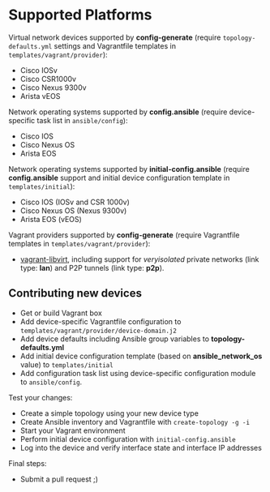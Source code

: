 # Supported Platforms

Virtual network devices supported by **config-generate** (require `topology-defaults.yml` settings and Vagrantfile templates in `templates/vagrant/provider`):

* Cisco IOSv
* Cisco CSR1000v
* Cisco Nexus 9300v
* Arista vEOS

Network operating systems supported by **config.ansible** (require device-specific task list in `ansible/config`):

* Cisco IOS
* Cisco Nexus OS
* Arista EOS

Network operating systems supported by **initial-config.ansible** (require **config.ansible** support and initial device configuration template in `templates/initial`):

* Cisco IOS (IOSv and CSR 1000v)
* Cisco Nexus OS (Nexus 9300v)
* Arista EOS (vEOS)

Vagrant providers supported by **config-generate** (require Vagrantfile templates in `templates/vagrant/provider`):

* [vagrant-libvirt](https://github.com/vagrant-libvirt/vagrant-libvirt), including support for *veryisolated* private networks (link type: **lan**) and P2P tunnels (link type: **p2p**).

## Contributing new devices

* Get or build Vagrant box
* Add device-specific Vagrantfile configuration to `templates/vagrant/provider/device-domain.j2`
* Add device defaults including Ansible group variables to **topology-defaults.yml**
* Add initial device configuration template (based on **ansible_network_os** value) to `templates/initial`
* Add configuration task list using device-specific configuration module to `ansible/config`.

Test your changes:

* Create a simple topology using your new device type
* Create Ansible inventory and Vagrantfile with `create-topology -g -i`
* Start your Vagrant environment
* Perform initial device configuration with `initial-config.ansible`
* Log into the device and verify interface state and interface IP addresses

Final steps:

* Submit a pull request ;)

